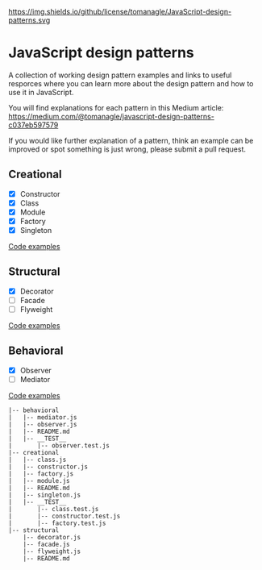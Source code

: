 https://img.shields.io/github/license/tomanagle/JavaScript-design-patterns.svg
# JavaScript design patterns

A collection of working design pattern examples and links to useful resporces where you can learn more about the design pattern and how to use it in JavaScript. 

You will find explanations for each pattern in this Medium article: https://medium.com/@tomanagle/javascript-design-patterns-c037eb597579

If you would like further explanation of a pattern, think an example can be improved or spot something is just wrong, please submit a pull request.

## Creational

- [x] Constructor
- [x] Class
- [x] Module
- [x] Factory
- [x] Singleton

[Code examples](https://github.com/tomanagle/JavaScript-design-patterns/tree/master/behavioral)

## Structural

- [x] Decorator
- [ ] Facade
- [ ] Flyweight

[Code examples](https://github.com/tomanagle/JavaScript-design-patterns/tree/master/structural)

## Behavioral

- [x] Observer
- [ ] Mediator

[Code examples](https://github.com/tomanagle/JavaScript-design-patterns/tree/master/behavioral)

```
|-- behavioral
|   |-- mediator.js
|   |-- observer.js
|   |-- README.md
|   |-- __TEST__
|       |-- observer.test.js
|-- creational
|   |-- class.js
|   |-- constructor.js
|   |-- factory.js
|   |-- module.js
|   |-- README.md
|   |-- singleton.js
|   |-- __TEST__
|       |-- class.test.js
|       |-- constructor.test.js
|       |-- factory.test.js
|-- structural
    |-- decorator.js
    |-- facade.js
    |-- flyweight.js
    |-- README.md
```
